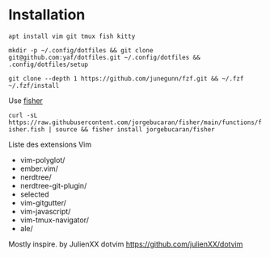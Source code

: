 Installation
============

`apt install vim git tmux fish kitty`

`mkdir -p ~/.config/dotfiles && git clone git@github.com:yaf/dotfiles.git ~/.config/dotfiles && .config/dotfiles/setup`

`git clone --depth 1 https://github.com/junegunn/fzf.git && ~/.fzf ~/.fzf/install`

Use [fisher](https://github.com/jorgebucaran/fisher)

`curl -sL https://raw.githubusercontent.com/jorgebucaran/fisher/main/functions/fisher.fish | source && fisher install jorgebucaran/fisher`

Liste des extensions Vim
- vim-polyglot/
- ember.vim/
- nerdtree/
- nerdtree-git-plugin/
- selected
- vim-gitgutter/
- vim-javascript/
- vim-tmux-navigator/
- ale/



Mostly inspire. by JulienXX dotvim https://github.com/julienXX/dotvim
